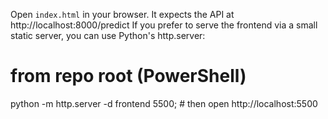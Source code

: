 Open `index.html` in your browser. It expects the API at http://localhost:8000/predict
If you prefer to serve the frontend via a small static server, you can use Python's http.server:

# from repo root (PowerShell)
python -m http.server -d frontend 5500; # then open http://localhost:5500
